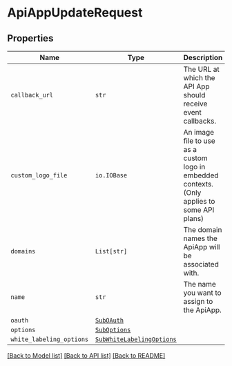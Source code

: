 # ApiAppUpdateRequest



## Properties
Name | Type | Description | Notes
------------ | ------------- | ------------- | -------------
| `callback_url` | ```str``` |  The URL at which the API App should receive event callbacks.  |  |
| `custom_logo_file` | ```io.IOBase``` |  An image file to use as a custom logo in embedded contexts. (Only applies to some API plans)  |  |
| `domains` | ```List[str]``` |  The domain names the ApiApp will be associated with.  |  |
| `name` | ```str``` |  The name you want to assign to the ApiApp.  |  |
| `oauth` | [```SubOAuth```](SubOAuth.md) |    |  |
| `options` | [```SubOptions```](SubOptions.md) |    |  |
| `white_labeling_options` | [```SubWhiteLabelingOptions```](SubWhiteLabelingOptions.md) |    |  |

[[Back to Model list]](../README.md#documentation-for-models) [[Back to API list]](../README.md#documentation-for-api-endpoints) [[Back to README]](../README.md)


